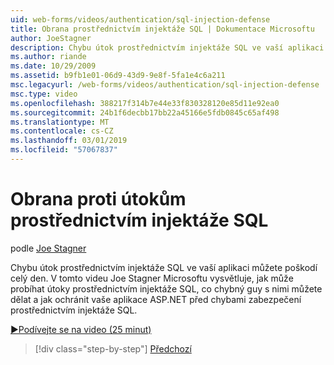 ```yaml
---
uid: web-forms/videos/authentication/sql-injection-defense
title: Obrana prostřednictvím injektáže SQL | Dokumentace Microsoftu
author: JoeStagner
description: Chybu útok prostřednictvím injektáže SQL ve vaší aplikaci můžete poškodí celý den. V tomto videu od Microsoftu Joe Stagner vysvětluje, jak útoky prostřednictvím injektáže SQL může happ...
ms.author: riande
ms.date: 10/29/2009
ms.assetid: b9fb1e01-06d9-43d9-9e8f-5fa1e4c6a211
msc.legacyurl: /web-forms/videos/authentication/sql-injection-defense
msc.type: video
ms.openlocfilehash: 388217f314b7e44e33f830328120e85d11e92ea0
ms.sourcegitcommit: 24b1f6decbb17bb22a45166e5fdb0845c65af498
ms.translationtype: MT
ms.contentlocale: cs-CZ
ms.lasthandoff: 03/01/2019
ms.locfileid: "57067837"
---
```

<a name="sql-injection-defense"></a>Obrana proti útokům prostřednictvím injektáže SQL
====================
podle [Joe Stagner](https://github.com/JoeStagner)

Chybu útok prostřednictvím injektáže SQL ve vaší aplikaci můžete poškodí celý den. V tomto videu Joe Stagner Microsoftu vysvětluje, jak může probíhat útoky prostřednictvím injektáže SQL, co chybný guy s nimi můžete dělat a jak ochránit vaše aplikace ASP.NET před chybami zabezpečení prostřednictvím injektáže SQL.

[&#9654;Podívejte se na video (25 minut)](https://channel9.msdn.com/Blogs/ASP-NET-Site-Videos/sql-injection-defense)

> [!div class="step-by-step"]
> [Předchozí](creating-inactive-users.md)
